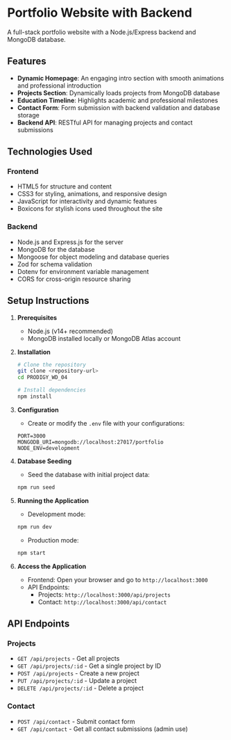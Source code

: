 # Portfolio Website with Backend

A full-stack portfolio website with a Node.js/Express backend and MongoDB database.

## Features

- **Dynamic Homepage**: An engaging intro section with smooth animations and professional introduction
- **Projects Section**: Dynamically loads projects from MongoDB database
- **Education Timeline**: Highlights academic and professional milestones
- **Contact Form**: Form submission with backend validation and database storage
- **Backend API**: RESTful API for managing projects and contact submissions

## Technologies Used

### Frontend
- HTML5 for structure and content
- CSS3 for styling, animations, and responsive design
- JavaScript for interactivity and dynamic features
- Boxicons for stylish icons used throughout the site

### Backend
- Node.js and Express.js for the server
- MongoDB for the database
- Mongoose for object modeling and database queries
- Zod for schema validation
- Dotenv for environment variable management
- CORS for cross-origin resource sharing

## Setup Instructions

1. **Prerequisites**
   - Node.js (v14+ recommended)
   - MongoDB installed locally or MongoDB Atlas account

2. **Installation**
   ```bash
   # Clone the repository
   git clone <repository-url>
   cd PRODIGY_WD_04

   # Install dependencies
   npm install
   ```

3. **Configuration**
   - Create or modify the `.env` file with your configurations:
   ```
   PORT=3000
   MONGODB_URI=mongodb://localhost:27017/portfolio
   NODE_ENV=development
   ```

4. **Database Seeding**
   - Seed the database with initial project data:
   ```bash
   npm run seed
   ```

5. **Running the Application**
   - Development mode:
   ```bash
   npm run dev
   ```
   - Production mode:
   ```bash
   npm start
   ```

6. **Access the Application**
   - Frontend: Open your browser and go to `http://localhost:3000`
   - API Endpoints:
     - Projects: `http://localhost:3000/api/projects`
     - Contact: `http://localhost:3000/api/contact`

## API Endpoints

### Projects
- `GET /api/projects` - Get all projects
- `GET /api/projects/:id` - Get a single project by ID
- `POST /api/projects` - Create a new project
- `PUT /api/projects/:id` - Update a project
- `DELETE /api/projects/:id` - Delete a project

### Contact
- `POST /api/contact` - Submit contact form
- `GET /api/contact` - Get all contact submissions (admin use)
